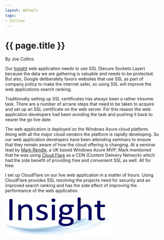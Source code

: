 ```yaml
---
layout: default
tags:
- Collins
---
```

# {{ page.title }}

By Joe Collins

Our [Insight](https://insight.blackradley.com) web application needs to use SSL (Secure Sockets Layer) because the data we are gathering is valuable and needs to be protected.  But also, Google deliberately favors websites that use SSL as part of company policy to make the internet safer, so using SSL will improve the web applications search ranking.

Traditionally setting up SSL certificates has always been a rather irksome task.  There are a number of arcane steps that need to be taken to acquire and set up an SSL certificate on the web server.  For this reason the web application developers had been avoiding the task and pushing it back to nearer the go live date.

The web application is deployed on the Windows Azure cloud platform.  Along with all the major cloud vendors the platform is rapidly developing.  So our web application developers have been attending seminars to ensure that they remain aware of how the cloud offering is changing.  At a seminar lead by [Mark Rendle](http://blog.markrendle.net/), a UK based Windows Azure MVP, Mark mentioned that he was using [Cloud Flare](http://cloudflare.com/) as a CDN (Content Delivery Network) which had the side benefit of providing free and convenient SSL as well.  All for free.

I set up CloudFlare on our live web application in a matter of hours.  Using CloudFlare provides SSL resolving the projects need for security and an improved search ranking and has the side effect of improving the performance of the web application. 

![Insight Logo](/img/InsightLogo.jpg)
